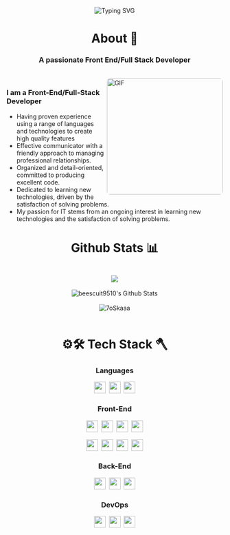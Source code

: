 <div align="center">
 
![Typing SVG](https://readme-typing-svg.herokuapp.com?font=Architects+Daughter&size=45&height=80&width=700&center=true&vCenter=true&lines=Hey!+It's+Bee!+👋🐝🇰🇷🙀🍕🌈✨;I'm+a+Front+End+Developer;I'm+a+Full+Stack+Developer)

</div>

<div align="center">
 
# About 🐝
</div>
<h3 align="center">A passionate Front End/Full Stack Developer</h3>
<!-- <h4 align="center">with proven experience using a range of languages and technologies to create high quality features</h2> -->

<br>

<img align="right" margin-top="20px" height="270px" alt="GIF" style="border-radius:7px" src="https://cdn.dribbble.com/users/1059583/screenshots/4171367/coding-freak.gif" />

### I am a Front-End/Full-Stack Developer
- Having proven experience using a range of languages and technologies to create high quality features
- Effective communicator with a friendly approach to managing professional relationships.
- Organized and detail-oriented, committed to producing excellent code.
- Dedicated to learning new technologies, driven by the satisfaction of solving problems.
- My passion for IT stems from an ongoing interest in learning new technologies and the satisfaction of solving problems.



<div align="center">

# Github Stats 📊

<br>
<img align="center" src="https://github-readme-streak-stats.herokuapp.com/?user=beescuit9510"><br><br>
<img alt="beescuit9510's Github Stats" src="https://github-readme-stats.vercel.app/api?username=beescuit9510&show_icons=true&count_private=true"/></a><br><br>
<img src="https://github-readme-stats.vercel.app/api/top-langs?username=beescuit9510&langs_count=10&show_icons=true&locale=en&layout=compact" alt="7oSkaaa"/><br><br>



# ⚙️🛠️ Tech Stack 🪓


### Languages
<p><img height="27rem" src="https://img.shields.io/badge/JavaScript-black?style=flat&logo=JavaScript&logoColor=F7DF1E"/>&nbsp;&nbsp;<img height="27rem"  src="https://img.shields.io/badge/TypeScript-3178C6?style=flat&logo=TypeScript&logoColor=white"/>&nbsp;&nbsp;<img height="27rem"  src="https://img.shields.io/badge/Java-blue?style=flat&logo=Java&logoColor=white"/></p>

### Front-End
<p><img height="27rem"  src="https://img.shields.io/badge/React-white?style=flat&logo=React&logoColor=61DAFB"/>&nbsp;&nbsp;<img height="27rem"  src="https://img.shields.io/badge/Redux-pink?style=flat&logo=Redux&logoColor=764ABC"/>&nbsp;&nbsp;<img height="27rem"  src="https://img.shields.io/badge/Recoil-white?style=flat&logo=Recoil&logoColor"/>&nbsp;&nbsp;<img height="27rem"  src="https://img.shields.io/badge/Next-white?style=flat&logo=nextdotjs&logoColor=black"/>
</p>
<p><img height="27rem"  src="https://img.shields.io/badge/HTML5-E34F26?style=flat&logo=html5&logoColor=white"/>&nbsp;&nbsp;<img height="27rem"  src="https://img.shields.io/badge/CSS3-1572B6?style=flat&logo=css3&logoColor=white"/>&nbsp;&nbsp;<img height="27rem"  src="https://img.shields.io/badge/Scss-green?style=flat&logo=Sass&logoColor=CC6699"/>&nbsp;&nbsp;<img height="27rem"  src="https://img.shields.io/badge/TailwindCSS-white?style=flat&logo=Tailwind-CSS&logoColor"/></p>

### Back-End
<p><img height="27rem"  src="https://img.shields.io/badge/Node.js-white?style=flat&logo=Node.js&logoColor=339933"/>&nbsp;&nbsp;<img height="27rem"  src="https://img.shields.io/badge/SpringBoot-white?style=flat&logo=SpringBoot&logoColor"/>&nbsp;&nbsp;<img height="27rem"  src="https://img.shields.io/badge/MySQL-white?style=flat&logo=MySQL&logoColor=4479A1"/></p>

### DevOps
<p><img height="27rem"  src="https://img.shields.io/badge/Git-white?style=flat&logo=Git&logoColor=F05032"/>&nbsp;&nbsp;<img height="27rem"  src="https://img.shields.io/badge/Docker-white?style=flat&logo=Docker&logoColor"/>&nbsp;&nbsp;<img height="27rem"  src="https://img.shields.io/badge/AWS-white?style=flat&logo=amazonaws&logoColor=339933"/>
</p>

<!-- 
- **LANGUAGES** :

![JavaScript](https://img.shields.io/badge/JavaScript-F7DF1E?style=for-the-badge&logo=javascript&logoColor=black)
![TypeScript](https://shields.io/badge/TypeScript-3178C6?logo=TypeScript&logoColor=FFF&style=for-the-badge)


- **SKILLS** :

![React](https://img.shields.io/badge/React-61DAFB?style=for-the-badge&logo=React&logoColor=black)
![Node.js](https://img.shields.io/badge/Node.js-339933?style=for-the-badge&logo=Node.js&logoColor=white)
![MySQL](https://img.shields.io/badge/MySQL-4479A1?style=for-the-badge&logo=MySQL&logoColor=white)
![Docker](https://img.shields.io/badge/Docker-2496ED?style=for-the-badge&logo=Docker&logoColor=white)
--!>

<!-- ![C#](https://img.shields.io/badge/c%23-%23239120.svg?style=for-the-badge&logo=c-sharp&logoColor=white)
![JAVA](https://img.shields.io/badge/java-007396?style=for-the-badge&logo=java&logoColor=white)
![Spring Boot](https://img.shields.io/badge/SpringBoot-6DB33F?style=for-the-badge&logo=SpringBoot&logoColor=white)
![C](https://img.shields.io/badge/C%20-%232370ED.svg?style=for-the-badge&logo=c&logoColor=white)
![Python](https://img.shields.io/badge/python-3670A0?style=for-the-badge&logo=python&logoColor=white)
![HTML5](https://img.shields.io/badge/html5-%23E34F26.svg?style=for-the-badge&logo=html5&logoColor=white)
![CSS3](https://img.shields.io/badge/css3-%231572B6.svg?style=for-the-badge&logo=css3&logoColor=white)
![JavaScript](https://img.shields.io/badge/javascript-%23323330.svg?style=for-the-badge&logo=javascript&logoColor=white)
![Shell Script](https://img.shields.io/badge/Python-3776AB?style=flat-square&logo=Python&logoColor=white) -->

<!-- - **Platforms**: -->
<!-- 
![Linux](https://img.shields.io/badge/Linux-FCC624?style=for-the-badge&logo=linux&logoColor=black)
![Windows](https://img.shields.io/badge/Windows-0078D6?style=for-the-badge&logo=windows&logoColor=white)
![Raspberry Pi](https://img.shields.io/badge/-RaspberryPi-C51A4A?style=for-the-badge&logo=Raspberry-Pi)
![Arduino](https://img.shields.io/badge/-Arduino-00979D?style=for-the-badge&logo=Arduino&logoColor=white)
 -->

</div>
